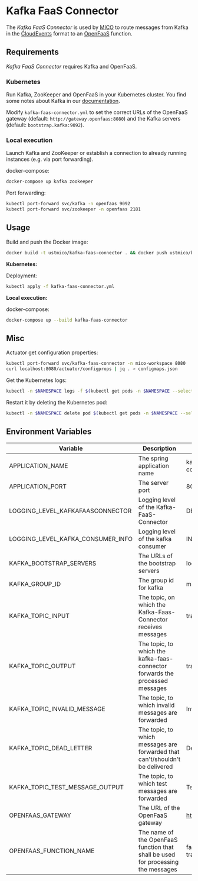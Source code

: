 # Kafka FaaS Connector

The *Kafka FaaS Connector* is used by [MICO](https://github.com/UST-MICO/mico) to route messages from Kafka in the [CloudEvents](https://github.com/cloudevents/spec) format to an [OpenFaaS](https://github.com/openfaas/faas) function.

## Requirements

*Kafka FaaS Connector* requires Kafka and OpenFaaS.

### Kubernetes

Run Kafka, ZooKeeper and OpenFaaS in your Kubernetes cluster.
You find some notes about Kafka in our [documentation](https://mico-docs.readthedocs.io/en/latest/setup/kubernetes/kafka.html).

Modify `kafka-faas-connector.yml` to set the correct URLs of the OpenFaaS gateway (default: `http://gateway.openfaas:8080`) and the Kafka servers (default: `bootstrap.kafka:9092`).

### Local execution

Launch Kafka and ZooKeeper or establish a connection to already running instances (e.g. via port forwarding).

docker-compose:
```bash
docker-compose up kafka zookeeper
```

Port forwarding:
```bash
kubectl port-forward svc/kafka -n openfaas 9092
kubectl port-forward svc/zookeeper -n openfaas 2181
```

## Usage

Build and push the Docker image:
```bash
docker build -t ustmico/kafka-faas-connector . && docker push ustmico/kafka-faas-connector
```

**Kubernetes:**

Deployment:
```bash
kubectl apply -f kafka-faas-connector.yml
```

**Local execution:**

docker-compose:
```bash
docker-compose up --build kafka-faas-connector
```

## Misc

Actuator get configuration properties:
```bash
kubectl port-forward svc/kafka-faas-connector -n mico-workspace 8080
curl localhost:8080/actuator/configprops | jq . > configmaps.json
```

Get the Kubernetes logs:
```bash
kubectl -n $NAMESPACE logs -f $(kubectl get pods -n $NAMESPACE --selector=run=kafka-faas-connector --output=jsonpath={.items..metadata.name})
```

Restart it by deleting the Kubernetes pod:
```bash
kubectl -n $NAMESPACE delete pod $(kubectl get pods -n $NAMESPACE --selector=run=kafka-faas-connector --output=jsonpath={.items..metadata.name})
```

## Environment Variables
| Variable                          | Description                                                                      | Default Value            |
|-----------------------------------|----------------------------------------------------------------------------------|--------------------------|
| APPLICATION_NAME                  | The spring application name                                                      | kafka-faas-connector     |
| APPLICATION_PORT                  | The server port                                                                  | 8080                     |
| LOGGING_LEVEL_KAFKAFAASCONNECTOR  | Logging level of the Kafka-FaaS-Connector                                        | DEBUG                    |
| LOGGING_LEVEL_KAFKA_CONSUMER_INFO | Logging level of the kafka consumer                                              | INFO                     |
| KAFKA_BOOTSTRAP_SERVERS           | The URLs of the bootstrap servers                                                | localhost:9092           |
| KAFKA_GROUP_ID                    | The group id for kafka                                                           | mico                     |
| KAFKA_TOPIC_INPUT                 | The topic, on which the Kafka-Faas-Connector receives messages                   | transform-request        |
| KAFKA_TOPIC_OUTPUT                | The topic, to which the kafka-faas-connector forwards the processed messages     | transform-result         |
| KAFKA_TOPIC_INVALID_MESSAGE       | The topic, to which invalid messages are forwarded                               | InvalidMessage           |
| KAFKA_TOPIC_DEAD_LETTER           | The topic, to which messages are forwarded that can't/shouldn't be delivered     | DeadLetter               |
| KAFKA_TOPIC_TEST_MESSAGE_OUTPUT   | The topic, to which test messages are forwarded                                  | TestMessagesOutput       |
| OPENFAAS_GATEWAY                  | The URL of the OpenFaaS gateway                                                  | http://127.0.0.1:8080    |
| OPENFAAS_FUNCTION_NAME            | The name of the OpenFaaS function that shall be used for processing the messages | faas-message-transformer |
